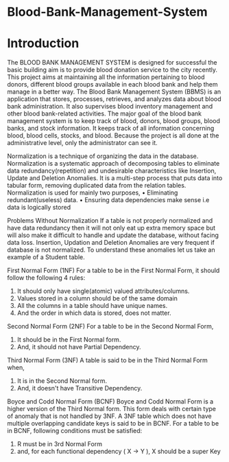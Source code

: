 # Blood-Bank-Management-System



# Introduction

The BLOOD BANK MANAGEMENT SYSTEM is designed for successful the basic building aim is to provide blood donation service to the city recently. This project aims at maintaining all the information pertaining to blood donors, different blood groups available in each blood bank and help them manage in a better way.
The Blood Bank Management System (BBMS) is an application that stores, processes, retrieves, and analyzes data about blood bank administration. It also supervises blood inventory management and other blood bank-related activities. 
The major goal of the blood bank management system is to keep track of blood, donors, blood groups, blood banks, and stock information. It keeps track of all information concerning blood, blood cells, stocks, and blood. Because the project is all done at the administrative level, only the administrator can see it.

Normalization is a technique of organizing the data in the database. Normalization is a systematic approach of decomposing tables to eliminate data redundancy(repetition) and undesirable characteristics like Insertion, Update and 
Deletion Anomalies. It is a multi-step process that puts data into tabular form, removing duplicated data from the relation tables. Normalization is used for mainly two purposes,
• Eliminating redundant(useless) data.
• Ensuring data dependencies make sense i.e data is logically stored


Problems Without Normalization
If a table is not properly normalized and have data redundancy then it will not only 
eat up extra memory space but will also make it difficult to handle and update the 
database, without facing data loss. Insertion, Updation and Deletion Anomalies are 
very frequent if database is not normalized. To understand these anomalies let us
take an example of a Student table.

First Normal Form (1NF)
For a table to be in the First Normal Form, it should follow the following 4 rules:
1. It should only have single(atomic) valued attributes/columns.
2. Values stored in a column should be of the same domain
3. All the columns in a table should have unique names.
4. And the order in which data is stored, does not matter.



Second Normal Form (2NF)
For a table to be in the Second Normal Form,
1. It should be in the First Normal form.
2. And, it should not have Partial Dependency.



Third Normal Form (3NF)
A table is said to be in the Third Normal Form when,
1. It is in the Second Normal form.
2. And, it doesn't have Transitive Dependency.


Boyce and Codd Normal Form (BCNF)
Boyce and Codd Normal Form is a higher version of the Third Normal form. This 
form deals with certain type of anomaly that is not handled by 3NF. A 3NF table 
which does not have multiple overlapping candidate keys is said to be in BCNF. For a 
table to be in BCNF, following conditions must be satisfied:
1. R must be in 3rd Normal Form
2. and, for each functional dependency ( X → Y ), X should be a super Key
